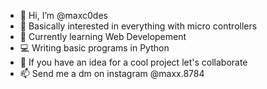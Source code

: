 - 👋 Hi, I’m @maxc0des
- 🤖 Basically interested in everything with micro controllers
- 🛜 Currently learning Web Developement
- 💻 Writing basic programs in Python
- 🤝 If you have an idea for a cool project let's collaborate
- 📫 Send me a dm on instagram @maxx.8784

<!---hi👋 how are you doing--->
